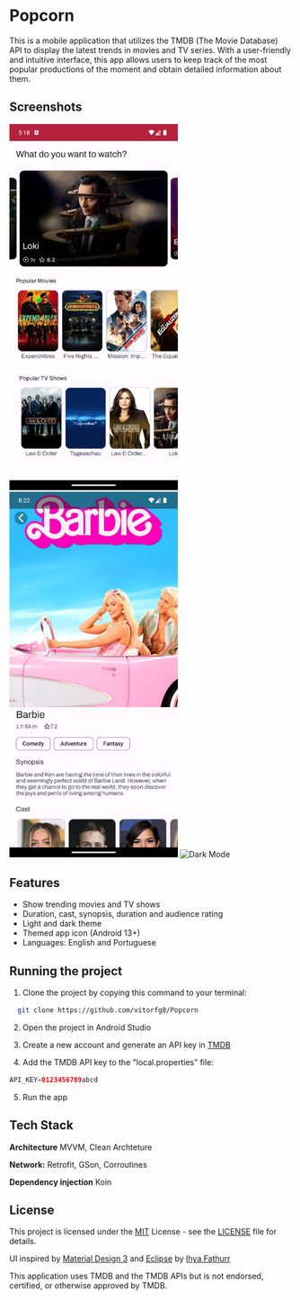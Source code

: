 # Popcorn

This is a mobile application that utilizes the TMDB (The Movie Database) API to display the latest trends in movies and TV series. With a user-friendly and intuitive interface, this app allows users to keep track of the most popular productions of the moment and obtain detailed information about them.


## Screenshots

<img src="./screenshots/home.png" alt="Home" width="300">  <img src="./screenshots/light_mode.png" alt="Light Mode" width="300">  <img src="./screenshots/dark_mode.png" alt="Dark Mode" width="300">


## Features

- Show trending movies and TV shows
- Duration, cast, synopsis, duration and audience rating
- Light and dark theme
- Themed app icon (Android 13+)
- Languages: English and Portuguese


## Running the project

1. Clone the project by copying this command to your terminal:

```bash
  git clone https://github.com/vitorfg8/Popcorn
```

2. Open the project in Android Studio

3. Create a new account and generate an API key in [TMDB](https://developers.themoviedb.org/3/getting-started/introduction)

4. Add the TMDB API key to the "local.properties" file:

```groovy
API_KEY=0123456789abcd
```

5. Run the app


## Tech Stack

**Architecture** MVVM, Clean Archteture

**Network:** Retrofit, GSon, Corroutines

**Dependency injection** Koin



## License

This project is licensed under the [MIT](https://choosealicense.com/licenses/mit/) License - see the [LICENSE](LICENSE) file for details.

UI inspired by [Material Design 3](https://m3.material.io/) and [Eclipse](https://dribbble.com/shots/21234862-Eclipse-Movie-Stream-Mobile-App) by [Ihya Fathurr](https://dribbble.com/ihyaet)

This application uses TMDB and the TMDB APIs but is not endorsed, certified, or otherwise approved by TMDB.